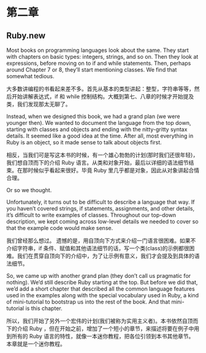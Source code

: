  第二章
======

Ruby.new
----------

Most books on programming languages look about the same. They start with chapters on basic types: integers, strings, and so on. Then they look at expressions, before moving on to ​if​ and ​while​ statements. Then, perhaps around Chapter 7 or 8, they’ll start mentioning classes. We find that somewhat tedious.

大多数讲编程的书看起来差不多。首先从基本的类型讲起：整型，字符串等等，然后开始讲解表达式，if 和 while 控制结构。大概到第七、八章的时候才开始提及类，我们发现那太无聊了。

Instead, when we designed this book, we had a grand plan (we were younger then). We wanted to document the language from the top down, starting with classes and objects and ending with the nitty-gritty syntax details. It seemed like a good idea at the time. After all, most everything in Ruby is an object, so it made sense to talk about objects first.

相反，当我们可是写这本书的时候，有一个雄心勃勃的计划(那时我们还很年轻)，我们想自顶而下的介绍 Ruby 语言。从类和对象开始，最后以详细的语法细节结束。在那时候似乎看起来很好。毕竟 Ruby 里几乎都是对象，因此从对象讲起合情合理。

Or so we thought.

Unfortunately, it turns out to be difficult to describe a language that way. If you haven’t covered strings, ​if​ statements, assignments, and other details, it’s difficult to write examples of classes. Throughout our top-down description, we kept coming across low-level details we needed to cover so that the example code would make sense.

我们曾经那么想过。
遗憾的是，用自顶向下方式来介绍一门语言很困难。如果不介绍字符串，if 条件、赋值和其他语法细节的话，写一个类(class)的示例都很困难。我们在贯穿自顶向下的介绍中，为了让示例有意义，我们才会提及到具体的语法细节。

So, we came up with another grand plan (they don’t call us pragmatic for nothing). We’d still describe Ruby starting at the top. But before we did that, we’d add a short chapter that described all the common language features used in the examples along with the special vocabulary used in Ruby, a kind of mini-tutorial to bootstrap us into the rest of the book. And that mini-tutorial is this chapter.

所以，我们开始了另外一个宏伟的计划(我们被称为实用主义者)。本书依然自顶而下的介绍 Ruby ，但在开始之前，增加了一个短小的章节，来描述将要在例子中用到所有的 Ruby 语言的特性，就像一本迷你教程，把各位引领到本书其他章节。 本章就是一个迷你教程。
